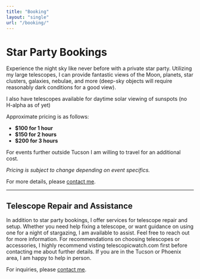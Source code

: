 ```yaml
---
title: "Booking"
layout: "single"
url: "/booking/"
---
```


# Star Party Bookings

Experience the night sky like never before with a private star party. Utilizing my large telescopes, I can provide fantastic views of the Moon, planets, star clusters, galaxies, nebulae, and more (deep-sky objects will require reasonably dark conditions for a good view).

I also have telescopes available for daytime solar viewing of sunspots (no H-alpha as of yet)

Approximate pricing is as follows:

- **$100 for 1 hour**
- **$150 for 2 hours**
- **$200 for 3 hours**

For events further outside Tucson I am willing to travel for an additional cost.

*Pricing is subject to change depending on event specifics.*

For more details, please [contact me](https://astrozane.com/links/contact).

---

## Telescope Repair and Assistance

In addition to star party bookings, I offer services for telescope repair and setup. Whether you need help fixing a telescope, or want guidance on using one for a night of stargazing, I am available to assist. Feel free to reach out for more information. For recommendations on choosing telescopes or accessories, I highly recommend visting telescopicwatch.com first before contacting me about further details. If you are in the Tucson or Phoenix area, I am happy to help in person.

For inquiries, please [contact me](https://astrozane.com/links/contact).